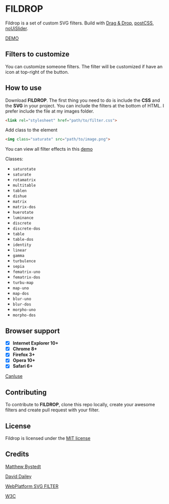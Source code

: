 FILDROP
============

Fildrop is a set of custom SVG filters. Build with [Drag & Drop](https://github.com/remy/html5demos), [postCSS](https://github.com/postcss/postcss), [noUiSlider](https://github.com/leongersen/noUiSlider).

[DEMO](http://jorgeatgu.github.io/svg-filters/)

## Filters to customize

You can customize someone filters. The filter will be customized if have an icon at top-right of the button.

## How to use

Download **FILDROP**. The first thing you need to do is include the **CSS** and the **SVG** in your project. You can include the filters at the bottom of HTML. I prefer include the file at my images folder.

```html
<link rel="stylesheet" href="path/to/filter.css">
```

Add class to the element

```html
<img class="saturate" src="path/to/image.png">
```

You can view all filter effects in this [demo](http://jorgeatgu.github.io/svg-filters/demo.html)

Classes:

  * `saturotate`
  * `saturate`
  * `rotamatrix`
  * `multitable`
  * `tablen`
  * `dishue`
  * `matrix`
  * `matrix-dos`
  * `huerotate`
  * `luminance`
  * `discrete`
  * `discrete-dos`
  * `table`
  * `table-dos`
  * `identity`
  * `linear`
  * `gamma`
  * `turbulence`
  * `sepia`
  * `fematrix-uno`
  * `fematrix-dos`
  * `turbu-map`
  * `map-uno`
  * `map-dos`
  * `blur-uno`
  * `blur-dos`
  * `morpho-uno`
  * `morpho-dos`

## Browser support

- [x] **Internet Explorer 10+**
- [x] **Chrome 8+**
- [x] **Firefox 3+**
- [x] **Opera 10+**
- [x] **Safari 6+**

[CanIuse](http://caniuse.com/#feat=svg-filters)

## Contributing

To contribute to **FILDROP**, clone this repo locally, create your awesome filters and create pull request with your filter.

## License

Fildrop is licensed under the [MIT license](http://opensource.org/licenses/MIT)

## Credits

[Matthew Bystedt](http://apike.ca/prog_svg_filters.html)

[David Dailey ](http://srufaculty.sru.edu/david.dailey/svg/#Filters)

[WebPlatform SVG FILTER](http://docs.webplatform.org/wiki/svg/tutorials/smarter_svg_filters)

[W3C](http://www.w3.org/TR/SVG/filters.html)
